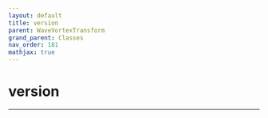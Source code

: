 ```yaml
---
layout: default
title: version
parent: WaveVortexTransform
grand_parent: Classes
nav_order: 181
mathjax: true
---
```


#  version




---

